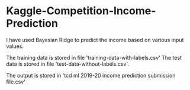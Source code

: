 # Kaggle-Competition-Income-Prediction

I have used Bayesian Ridge to predict the income based on various input values.

The training data is stored in file 'training-data-with-labels.csv'
The test data is stored in file 'test-data-without-labels.csv'.

The output is stored in 'tcd ml 2019-20 income prediction submission file.csv'
